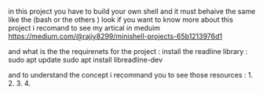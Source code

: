 in this project you have to build your own shell and it must behaive the same like the (bash or the others ) look if you want to know more 
about this project i recomand to see my artical in meduim https://medium.com/@rajiy8299/minishell-projects-65b1213976d1

and what is the the requirenets  for the project :
install the readline library :
  sudo apt update
  sudo apt install libreadline-dev



and to understand the concept i recommand you to see those resources :
1.
2.
3.
4.
